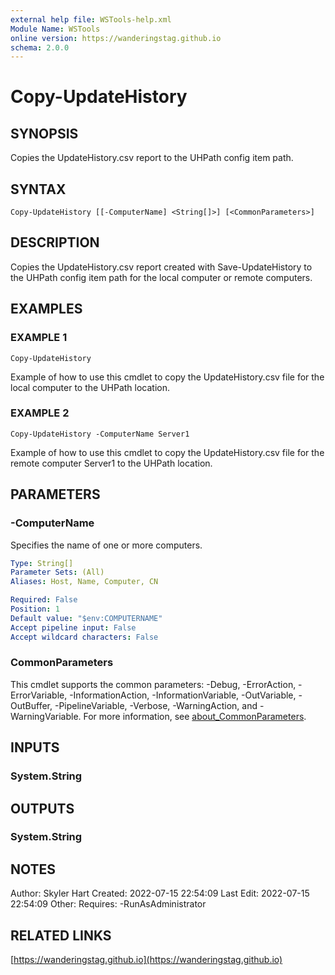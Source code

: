 ```yaml
---
external help file: WSTools-help.xml
Module Name: WSTools
online version: https://wanderingstag.github.io
schema: 2.0.0
---
```


# Copy-UpdateHistory

## SYNOPSIS
Copies the UpdateHistory.csv report to the UHPath config item path.

## SYNTAX

```
Copy-UpdateHistory [[-ComputerName] <String[]>] [<CommonParameters>]
```

## DESCRIPTION
Copies the UpdateHistory.csv report created with Save-UpdateHistory to the UHPath config item path for the
local computer or remote computers.

## EXAMPLES

### EXAMPLE 1
```
Copy-UpdateHistory
```

Example of how to use this cmdlet to copy the UpdateHistory.csv file for the local computer to the UHPath
location.

### EXAMPLE 2
```
Copy-UpdateHistory -ComputerName Server1
```

Example of how to use this cmdlet to copy the UpdateHistory.csv file for the remote computer Server1 to the
UHPath location.

## PARAMETERS

### -ComputerName
Specifies the name of one or more computers.

```yaml
Type: String[]
Parameter Sets: (All)
Aliases: Host, Name, Computer, CN

Required: False
Position: 1
Default value: "$env:COMPUTERNAME"
Accept pipeline input: False
Accept wildcard characters: False
```

### CommonParameters
This cmdlet supports the common parameters: -Debug, -ErrorAction, -ErrorVariable, -InformationAction, -InformationVariable, -OutVariable, -OutBuffer, -PipelineVariable, -Verbose, -WarningAction, and -WarningVariable. For more information, see [about_CommonParameters](http://go.microsoft.com/fwlink/?LinkID=113216).

## INPUTS

### System.String
## OUTPUTS

### System.String
## NOTES
Author: Skyler Hart
Created: 2022-07-15 22:54:09
Last Edit: 2022-07-15 22:54:09
Other:
Requires:
    -RunAsAdministrator

## RELATED LINKS

[https://wanderingstag.github.io](https://wanderingstag.github.io)

